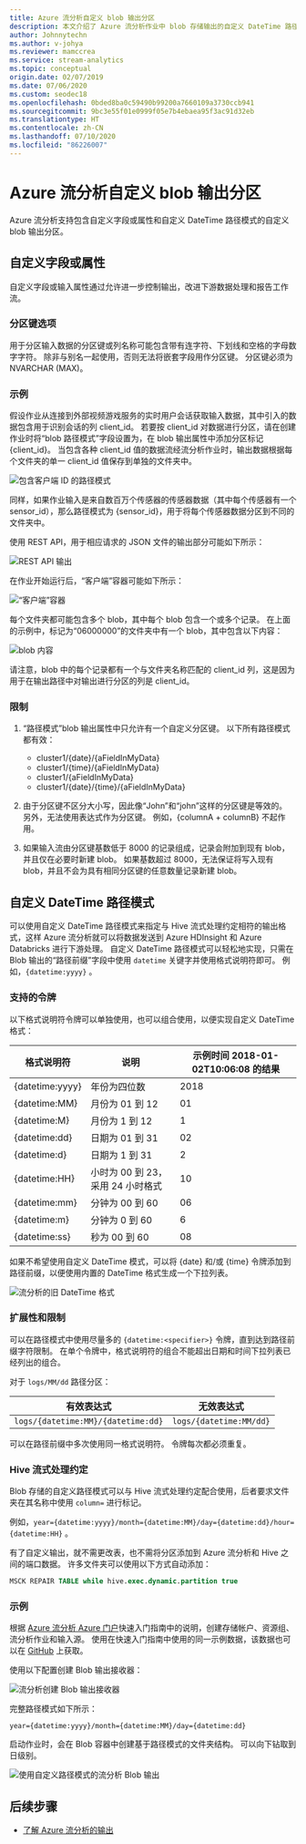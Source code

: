 ```yaml
---
title: Azure 流分析自定义 blob 输出分区
description: 本文介绍了 Azure 流分析作业中 blob 存储输出的自定义 DateTime 路径模式和自定义字段或属性功能。
author: Johnnytechn
ms.author: v-johya
ms.reviewer: mamccrea
ms.service: stream-analytics
ms.topic: conceptual
origin.date: 02/07/2019
ms.date: 07/06/2020
ms.custom: seodec18
ms.openlocfilehash: 0bded8ba0c59490b99200a7660109a3730ccb941
ms.sourcegitcommit: 9bc3e55f01e0999f05e7b4ebaea95f3ac91d32eb
ms.translationtype: HT
ms.contentlocale: zh-CN
ms.lasthandoff: 07/10/2020
ms.locfileid: "86226007"
---
```

# <a name="azure-stream-analytics-custom-blob-output-partitioning"></a>Azure 流分析自定义 blob 输出分区

Azure 流分析支持包含自定义字段或属性和自定义 DateTime 路径模式的自定义 blob 输出分区。 

## <a name="custom-field-or-attributes"></a>自定义字段或属性

自定义字段或输入属性通过允许进一步控制输出，改进下游数据处理和报告工作流。

### <a name="partition-key-options"></a>分区键选项

用于分区输入数据的分区键或列名称可能包含带有连字符、下划线和空格的字母数字字符。 除非与别名一起使用，否则无法将嵌套字段用作分区键。 分区键必须为 NVARCHAR (MAX)。

### <a name="example"></a>示例

假设作业从连接到外部视频游戏服务的实时用户会话获取输入数据，其中引入的数据包含用于识别会话的列 client_id。 若要按 client_id 对数据进行分区，请在创建作业时将“blob 路径模式”字段设置为，在 blob 输出属性中添加分区标记 {client_id}。 当包含各种 client_id 值的数据流经流分析作业时，输出数据根据每个文件夹的单一 client_id 值保存到单独的文件夹中。

![包含客户端 ID 的路径模式](./media/stream-analytics-custom-path-patterns-blob-storage-output/stream-analytics-path-pattern-client-id.png)

同样，如果作业输入是来自数百万个传感器的传感器数据（其中每个传感器有一个 sensor_id），那么路径模式为 {sensor_id}，用于将每个传感器数据分区到不同的文件夹中。  


使用 REST API，用于相应请求的 JSON 文件的输出部分可能如下所示：  

![REST API 输出](./media/stream-analytics-custom-path-patterns-blob-storage-output/stream-analytics-rest-output.png)

在作业开始运行后，“客户端”容器可能如下所示：  

![“客户端”容器](./media/stream-analytics-custom-path-patterns-blob-storage-output/stream-analytics-clients-container.png)

每个文件夹都可能包含多个 blob，其中每个 blob 包含一个或多个记录。 在上面的示例中，标记为“06000000”的文件夹中有一个 blob，其中包含以下内容：

![blob 内容](./media/stream-analytics-custom-path-patterns-blob-storage-output/stream-analytics-blob-contents.png)

请注意，blob 中的每个记录都有一个与文件夹名称匹配的 client_id 列，这是因为用于在输出路径中对输出进行分区的列是 client_id。

### <a name="limitations"></a>限制

1. “路径模式”blob 输出属性中只允许有一个自定义分区键。 以下所有路径模式都有效：

   * cluster1/{date}/{aFieldInMyData}  
   * cluster1/{time}/{aFieldInMyData}  
   * cluster1/{aFieldInMyData}  
   * cluster1/{date}/{time}/{aFieldInMyData} 
   
2. 由于分区键不区分大小写，因此像“John”和“john”这样的分区键是等效的。 另外，无法使用表达式作为分区键。 例如，{columnA + columnB} 不起作用。  

3. 如果输入流由分区键基数低于 8000 的记录组成，记录会附加到现有 blob，并且仅在必要时新建 blob。 如果基数超过 8000，无法保证将写入现有 blob，并且不会为具有相同分区键的任意数量记录新建 blob。

## <a name="custom-datetime-path-patterns"></a>自定义 DateTime 路径模式

可以使用自定义 DateTime 路径模式来指定与 Hive 流式处理约定相符的输出格式，这样 Azure 流分析就可以将数据发送到 Azure HDInsight 和 Azure Databricks 进行下游处理。 自定义 DateTime 路径模式可以轻松地实现，只需在 Blob 输出的“路径前缀”字段中使用 `datetime` 关键字并使用格式说明符即可。 例如，`{datetime:yyyy}` 。

### <a name="supported-tokens"></a>支持的令牌

以下格式说明符令牌可以单独使用，也可以组合使用，以便实现自定义 DateTime 格式：

|格式说明符   |说明   |示例时间 2018-01-02T10:06:08 的结果|
|----------|-----------|------------|
|{datetime:yyyy}|年份为四位数|2018|
|{datetime:MM}|月份为 01 到 12|01|
|{datetime:M}|月份为 1 到 12|1|
|{datetime:dd}|日期为 01 到 31|02|
|{datetime:d}|日期为 1 到 31|2|
|{datetime:HH}|小时为 00 到 23，采用 24 小时格式|10|
|{datetime:mm}|分钟为 00 到 60|06|
|{datetime:m}|分钟为 0 到 60|6|
|{datetime:ss}|秒为 00 到 60|08|

如果不希望使用自定义 DateTime 模式，可以将 {date} 和/或 {time} 令牌添加到路径前缀，以便使用内置的 DateTime 格式生成一个下拉列表。

![流分析的旧 DateTime 格式](./media/stream-analytics-custom-path-patterns-blob-storage-output/stream-analytics-old-date-time-formats.png)

### <a name="extensibility-and-restrictions"></a>扩展性和限制

可以在路径模式中使用尽量多的 `{datetime:<specifier>}` 令牌，直到达到路径前缀字符限制。 在单个令牌中，格式说明符的组合不能超出日期和时间下拉列表已经列出的组合。 

对于 `logs/MM/dd` 路径分区：

|有效表达式   |无效表达式   |
|----------|-----------|
|`logs/{datetime:MM}/{datetime:dd}`|`logs/{datetime:MM/dd}`|

可以在路径前缀中多次使用同一格式说明符。 令牌每次都必须重复。

### <a name="hive-streaming-conventions"></a>Hive 流式处理约定

Blob 存储的自定义路径模式可以与 Hive 流式处理约定配合使用，后者要求文件夹在其名称中使用 `column=` 进行标记。

例如，`year={datetime:yyyy}/month={datetime:MM}/day={datetime:dd}/hour={datetime:HH}` 。

有了自定义输出，就不需更改表，也不需将分区添加到 Azure 流分析和 Hive 之间的端口数据。 许多文件夹可以使用以下方式自动添加：

```SQL
MSCK REPAIR TABLE while hive.exec.dynamic.partition true
```

### <a name="example"></a>示例

根据 [Azure 流分析 Azure 门户](stream-analytics-quick-create-portal.md)快速入门指南中的说明，创建存储帐户、资源组、流分析作业和输入源。 使用在快速入门指南中使用的同一示例数据，该数据也可以在 [GitHub](https://raw.githubusercontent.com/Azure/azure-stream-analytics/master/Samples/GettingStarted/HelloWorldASA-InputStream.json) 上获取。

使用以下配置创建 Blob 输出接收器：

![流分析创建 Blob 输出接收器](./media/stream-analytics-custom-path-patterns-blob-storage-output/stream-analytics-create-output-sink.png)

完整路径模式如下所示：


`year={datetime:yyyy}/month={datetime:MM}/day={datetime:dd}`


启动作业时，会在 Blob 容器中创建基于路径模式的文件夹结构。 可以向下钻取到日级别。

![使用自定义路径模式的流分析 Blob 输出](./media/stream-analytics-custom-path-patterns-blob-storage-output/stream-analytics-blob-output-folder-structure.png)

## <a name="next-steps"></a>后续步骤

* [了解 Azure 流分析的输出](stream-analytics-define-outputs.md)

